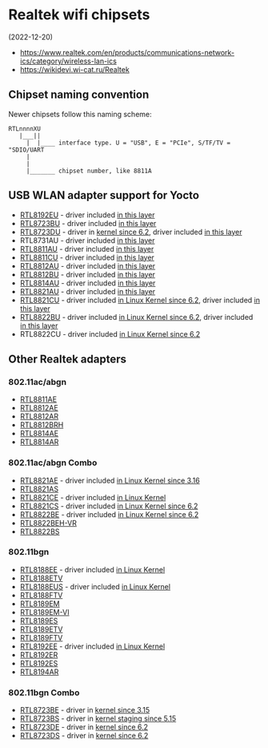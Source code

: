 Realtek wifi chipsets
=====================

(2022-12-20)

* https://www.realtek.com/en/products/communications-network-ics/category/wireless-lan-ics
* https://wikidevi.wi-cat.ru/Realtek




Chipset naming convention
-------------------------

Newer chipsets follow this naming scheme:

```
RTLnnnnXU
   |___||
     |  |____ interface type. U = "USB", E = "PCIe", S/TF/TV = "SDIO/UART
     |
     |
     |_______ chipset number, like 8811A
```




USB WLAN adapter support for Yocto
----------------------------------

- [RTL8192EU](https://www.realtek.com/en/products/communications-network-ics/item/rtl8192eu) - driver included [in this layer](./recipes-bsp/drivers/rtl8192eu.bb)
- [RTL8723BU](https://www.realtek.com/en/products/communications-network-ics/item/rtl8723bu) - driver included [in this layer](./recipes-bsp/drivers/rtl8723bu.bb)
- [RTL8723DU](https://www.realtek.com/en/products/communications-network-ics/item/rtl8723du) - driver in [kernel since 6.2](https://wireless.wiki.kernel.org/en/users/drivers/rtl819x), driver included [in this layer](./recipes-bsp/drivers/rtl8723du.bb)
- RTL8731AU - driver included [in this layer](./recipes-bsp/drivers/rtl8821cu.bb)
- [RTL8811AU](https://www.realtek.com/en/products/communications-network-ics/item/rtl8811au) - driver included [in this layer](./recipes-bsp/drivers/rtl8821au.bb)
- [RTL8811CU](https://www.realtek.com/en/products/communications-network-ics/item/rtl8811cu) - driver included [in this layer](./recipes-bsp/drivers/rtl8821cu.bb)
- [RTL8812AU](https://www.realtek.com/en/products/communications-network-ics/item/rtl8812au) - driver included [in this layer](./recipes-bsp/drivers/rtl8812au.bb)
- [RTL8812BU](https://www.realtek.com/en/products/communications-network-ics/item/rtl8812bu) - driver included [in this layer](./recipes-bsp/drivers/rtl88x2bu.bb)
- [RTL8814AU](https://www.realtek.com/en/products/communications-network-ics/item/rtl8814au) - driver included [in this layer](./recipes-bsp/drivers/rtl8814au.bb)
- [RTL8821AU](https://www.realtek.com/en/products/communications-network-ics/item/rtl8821au) - driver included [in this layer](./recipes-bsp/drivers/rtl8821au.bb)
- [RTL8821CU](https://www.realtek.com/en/products/communications-network-ics/item/rtl8821cu) - driver included [in Linux Kernel since 6.2](https://wireless.wiki.kernel.org/en/users/drivers/rtl819x), driver included [in this layer](./recipes-bsp/drivers/rtl8821cu.bb)
- [RTL8822BU](https://www.realtek.com/en/products/communications-network-ics/item/rtl8822bu) - driver included [in Linux Kernel since 6.2](https://wireless.wiki.kernel.org/en/users/drivers/rtl819x), driver included [in this layer](./recipes-bsp/drivers/rtl88x2bu.bb)
- RTL8822CU  - driver included [in Linux Kernel since 6.2](https://wireless.wiki.kernel.org/en/users/drivers/rtl819x)




Other Realtek adapters
----------------------

### 802.11ac/abgn

- [RTL8811AE](https://www.realtek.com/en/products/communications-network-ics/item/rtl8811ae)
- [RTL8812AE](https://www.realtek.com/en/products/communications-network-ics/item/rtl8812ae)
- [RTL8812AR](https://www.realtek.com/en/products/communications-network-ics/item/rtl8812ar)
- [RTL8812BRH](https://www.realtek.com/en/products/communications-network-ics/item/rtl8812brh)
- [RTL8814AE](https://www.realtek.com/en/products/communications-network-ics/item/rtl8814ae)
- [RTL8814AR](https://www.realtek.com/en/products/communications-network-ics/item/rtl8814ar)




### 802.11ac/abgn Combo

- [RTL8821AE](https://www.realtek.com/en/products/communications-network-ics/item/rtl8821ae) - driver included [in Linux Kernel since 3.16](https://wireless.wiki.kernel.org/en/users/drivers/rtl819x)
- [RTL8821AS](https://www.realtek.com/en/products/communications-network-ics/item/rtl8821as)
- [RTL8821CE](https://www.realtek.com/en/products/communications-network-ics/item/rtl8821ce) - driver included [in Linux Kernel](https://wireless.wiki.kernel.org/en/users/drivers/rtl819x)
- [RTL8821CS](https://www.realtek.com/en/products/communications-network-ics/item/rtl8821cs) - driver included [in Linux Kernel since 6.2](https://wireless.wiki.kernel.org/en/users/drivers/rtl819x)
- [RTL8822BE](https://www.realtek.com/en/products/communications-network-ics/item/rtl8822be) - driver included [in Linux Kernel since 6.2](https://wireless.wiki.kernel.org/en/users/drivers/rtl819x)
- [RTL8822BEH-VR](https://www.realtek.com/en/products/communications-network-ics/item/rtl8822beh-vr)
- [RTL8822BS](https://www.realtek.com/en/products/communications-network-ics/item/rtl8822bs)



### 802.11bgn

- [RTL8188EE](https://www.realtek.com/en/products/communications-network-ics/item/rtl8188ee) - driver included [in Linux Kernel](https://wireless.wiki.kernel.org/en/users/drivers/rtl819x)
- [RTL8188ETV](https://www.realtek.com/en/products/communications-network-ics/item/rtl8188etv)
- [RTL8188EUS](https://www.realtek.com/en/products/communications-network-ics/item/rtl8188eus) - driver included [in Linux Kernel](https://wireless.wiki.kernel.org/en/users/drivers/rtl819x)
- [RTL8188FTV](https://www.realtek.com/en/products/communications-network-ics/item/rtl8188ftv)
- [RTL8189EM](https://www.realtek.com/en/products/communications-network-ics/item/rtl8189em)
- [RTL8189EM-VI](https://www.realtek.com/en/products/communications-network-ics/item/rtl8189em-vi)
- [RTL8189ES](https://www.realtek.com/en/products/communications-network-ics/item/rtl8189es)
- [RTL8189ETV](https://www.realtek.com/en/products/communications-network-ics/item/rtl8189etv)
- [RTL8189FTV](https://www.realtek.com/en/products/communications-network-ics/item/rtl8189ftv)
- [RTL8192EE](https://www.realtek.com/en/products/communications-network-ics/item/rtl8192ee) - driver included [in Linux Kernel](https://wireless.wiki.kernel.org/en/users/drivers/rtl819x)
- [RTL8192ER](https://www.realtek.com/en/products/communications-network-ics/item/rtl8192er)
- [RTL8192ES](https://www.realtek.com/en/products/communications-network-ics/item/rtl8192es)
- [RTL8194AR](https://www.realtek.com/en/products/communications-network-ics/item/rtl8194ar)



### 802.11bgn Combo

- [RTL8723BE](https://www.realtek.com/en/products/communications-network-ics/item/rtl8723be) - driver in [kernel since 3.15](https://wireless.wiki.kernel.org/en/users/drivers/rtl819x)
- [RTL8723BS](https://www.realtek.com/en/products/communications-network-ics/item/rtl8723bs) - driver in [kernel staging since 5.15](https://wireless.wiki.kernel.org/en/users/drivers/rtl819x)
- [RTL8723DE](https://www.realtek.com/en/products/communications-network-ics/item/rtl8723de) - driver in [kernel since 6.2](https://wireless.wiki.kernel.org/en/users/drivers/rtl819x)
- [RTL8723DS](https://www.realtek.com/en/products/communications-network-ics/item/rtl8723ds) - driver in [kernel since 6.2](https://wireless.wiki.kernel.org/en/users/drivers/rtl819x)

